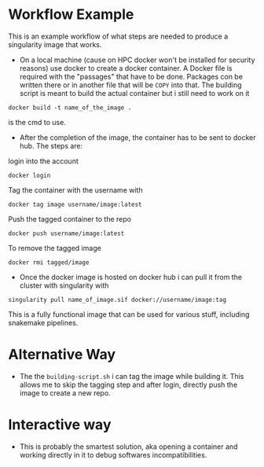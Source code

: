 # Workflow Example

This is an example workflow of what steps are needed to produce a singularity image that works.

* On a local machine (cause on HPC docker won't be installed for security reasons) use docker to create a docker container. A Docker file is required with the "passages" that have to be done. Packages con be written there or in another file that will be `COPY` into that. The building script is meant to build the actual container but i still need to work on it

```
docker build -t name_of_the_image . 
```
is the cmd to use.

* After the completion of the image, the container has to be sent to docker hub. The steps are:

login into the account

```
docker login
``` 

Tag the container with the username with 

```
docker tag image username/image:latest
``` 

Push the tagged container to the repo

```
docker push username/image:latest
``` 

To remove the tagged image

```
docker rmi tagged/image
``` 


* Once the docker image is hosted on docker hub i can pull it from the cluster with singularity with 

```
singularity pull name_of_image.sif docker://username/image:tag
```

This is a fully functional image that can be used for various stuff, including snakemake pipelines.


# Alternative Way

* The the `building-script.sh` i can tag the image while building it. This allows me to skip the tagging step and after login, directly push the image to create a new repo.


# Interactive way

* This is probably the smartest solution, aka opening a container and working directly in it to debug softwares incompatibilities.